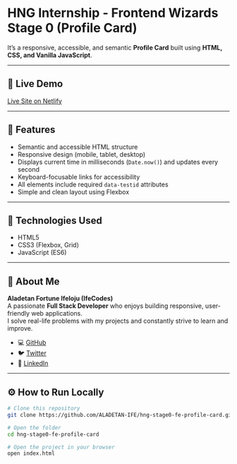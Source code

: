 # HNG Internship - Frontend Wizards Stage 0 (Profile Card)

<!-- This is my submission for the **HNG Internship Stage 0 (Frontend Wizards)** task.   -->
It’s a responsive, accessible, and semantic **Profile Card** built using **HTML, CSS, and Vanilla JavaScript**.

---

## 🚀 Live Demo
[Live Site on Netlify](https://your-live-link.netlify.app)

---

## 🧩 Features
- Semantic and accessible HTML structure  
- Responsive design (mobile, tablet, desktop)  
- Displays current time in milliseconds (`Date.now()`) and updates every second
- Keyboard-focusable links for accessibility  
- All elements include required `data-testid` attributes  
- Simple and clean layout using Flexbox  

---

## 🧠 Technologies Used
- HTML5  
- CSS3 (Flexbox, Grid)  
- JavaScript (ES6)

---

## 👤 About Me
**Aladetan Fortune Ifeloju (IfeCodes)**  
A passionate **Full Stack Developer** who enjoys building responsive, user-friendly web applications.  
I solve real-life problems with my projects and constantly strive to learn and improve.  

- 💻 [GitHub](https://github.com/ALADETAN-IFE)  
- 🐦 [Twitter](https://x.com/ifeCodes_)  
- 💼 [LinkedIn](https://www.linkedin.com/in/fortune-ife-aladetan-458ab136a?utm_source=share&utm_campaign=share_via&utm_content=profile&utm_medium=android_app)

---

## ⚙️ How to Run Locally
```bash
# Clone this repository
git clone https://github.com/ALADETAN-IFE/hng-stage0-fe-profile-card.git

# Open the folder
cd hng-stage0-fe-profile-card

# Open the project in your browser
open index.html
